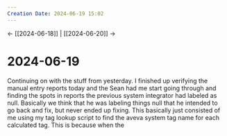 ```yaml
---
Creation Date: 2024-06-19 15:02
---
```


<- [[2024-06-18]] | [[2024-06-20]]  ->

# 2024-06-19
Continuing on with the stuff from yesterday. I finished up verifying the manual entry reports today and the Sean had me start going through and finding the spots in reports the previous system integrator had labeled as null. Basically we think that he was labeling things null that he intended to go back and fix, but never ended up fixing. This basically just consisted of me using my tag lookup script to find the aveva system tag name for each calculated tag. This is because when the 
